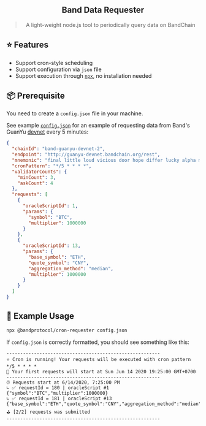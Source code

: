  <div align="center">
 <!-- <img align="center" width="180" src="https://i.imgur.com/62VsVXD.png" /> -->
  <h2>Band Data Requester</h2>
  <blockquote>A light-weight node.js tool to periodically query data on BandChain</blockquote>
</div>

## ⭐️ Features

- Support cron-style scheduling
- Support configuration via `json` file
- Support execution through [`npx`](https://www.npmjs.com/package/npx), no installation needed

## 📦 Prerequisite

You need to create a `config.json` file in your machine.

See example [`config.json`](./config.json) for an example of requesting data from Band's GuanYu [devnet](https://guanyu-devnet.cosmoscan.io/) every 5 minutes:

```json
{
  "chainId": "band-guanyu-devnet-2",
  "endpoint": "http://guanyu-devnet.bandchain.org/rest",
  "mnemonic": "final little loud vicious door hope differ lucky alpha morning clog oval milk repair off course indicate stumble remove nest position journey throw crane",
  "cronPattern": "*/5 * * * *",
  "validatorCounts": {
    "minCount": 3,
    "askCount": 4
  },
  "requests": [
    {
      "oracleScriptId": 1,
      "params": {
        "symbol": "BTC",
        "multiplier": 1000000
      }
    },
    {
      "oracleScriptId": 13,
      "params": {
        "base_symbol": "ETH",
        "quote_symbol": "CNY",
        "aggregation_method": "median",
        "multiplier": 1000000
      }
    }
  ]
}
```

## 💎 Example Usage

```bash
npx @bandprotocol/cron-requester config.json
```

If `config.json` is correctly formatted, you should see something like this:

```
--------------------------------------------------------
⭐️ Cron is running! Your requests will be executed with cron pattern */5 * * * *
📆 Your first requests will start at Sun Jun 14 2020 19:25:00 GMT+0700
--------------------------------------------------------
⏰ Requests start at 6/14/2020, 7:25:00 PM
∟ ✅ requestId = 180 | oracleScript #1 {"symbol":"BTC","multiplier":1000000}
∟ ✅ requestId = 181 | oracleScript #13 {"base_symbol":"ETH","quote_symbol":"CNY","aggregation_method":"median","multiplier":1000000}
⛳️ [2/2] requests was submitted
--------------------------------------------------------
```
